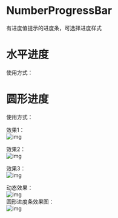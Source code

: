 # NumberProgressBar
有进度值提示的进度条，可选择进度样式

# 水平进度 #

<P>使用方式：</P>
		<com.whatshappen.numberprogressbar.numberprogressbar.NumberHorizontalProgressBar
			android:id="@+id/num_pb"
			android:layout_width="match_parent"
			android:layout_height="wrap_content"
			android:layout_marginTop="50dp"
			npb:percent_size="15sp"
			npb:progress_bar_height="3dp"
			npb:progress_bar_style="top" />

# 圆形进度 #
<P>使用方式：</P>
		<com.whatshappen.numberprogressbar.numberprogressbar.CircleProgressBar
			android:id="@+id/cpb"
			android:layout_width="250dp"
			android:layout_height="250dp"
			cpb:progress_bar_start_round="90" />


效果1：  
![img](https://github.com/whatshappen/NumberProgressBar/blob/master/screenshots/progressbar_top.jpg)  

效果2：  
![img](https://github.com/whatshappen/NumberProgressBar/blob/master/screenshots/progressbar_center.jpg)  

效果3：  
![img](https://github.com/whatshappen/NumberProgressBar/blob/master/screenshots/progressbar_bottom.jpg)  

动态效果：  
![img](https://github.com/whatshappen/NumberProgressBar/blob/master/screenshots/progressbar.gif)  
圆形进度条效果图：  
![img](https://github.com/whatshappen/NumberProgressBar/blob/master/screenshots/progressbar_cir.gif)